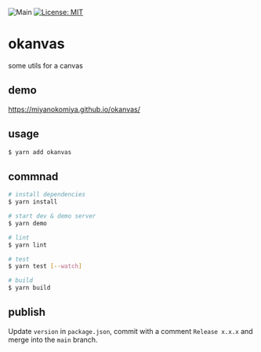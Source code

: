 ![Main](https://github.com/miyanokomiya/okanvas/workflows/test/badge.svg)
[![License: MIT](https://img.shields.io/badge/License-MIT-yellow.svg)](https://opensource.org/licenses/MIT)

# okanvas
some utils for a canvas

## demo
https://miyanokomiya.github.io/okanvas/

## usage
```sh
$ yarn add okanvas
```

## commnad

``` bash
# install dependencies
$ yarn install

# start dev & demo server
$ yarn demo

# lint
$ yarn lint

# test
$ yarn test [--watch]

# build
$ yarn build
```

## publish
Update `version` in `package.json`, commit with a comment `Release x.x.x` and merge into the `main` branch.
